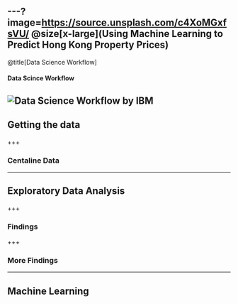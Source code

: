 ---?image=https://source.unsplash.com/c4XoMGxfsVU/
@size[x-large](Using Machine Learning to Predict Hong Kong Property Prices)
---
@title[Data Science Workflow]
#### Data Scince Workflow
![Data Science Workflow by IBM](https://developer.ibm.com/dwblog/wp-content/uploads/sites/73/WatsonExplorer-DSX-p1-768x511.png)
---
## Getting the data
+++
### Centaline Data
---
## Exploratory Data Analysis
+++
### Findings
+++
### More Findings
---
## Machine Learning